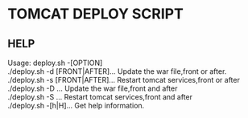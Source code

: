# TOMCAT DEPLOY SCRIPT  
## HELP
Usage: deploy.sh -[OPTION]  
 ./deploy.sh -d [FRONT|AFTER]... Update the war file,front or after.  
 ./deploy.sh -s [FRONT|AFTER]... Restart tomcat services,front or after  
 ./deploy.sh -D ... Update the war file,front and after  
 ./deploy.sh -S ... Restart tomcat services,front and after  
 ./deploy.sh -[h|H]... Get help information.  